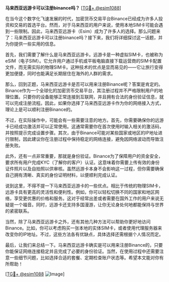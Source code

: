 **马来西亚远游卡可以注册binance吗？** [[TG💪+ @esim1088](https://t.me/s/esim1088)]

在当今这个数字化飞速发展的时代，加密货币交易平台Binance已经成为许多人投资和交易的首选平台。然而，对于马来西亚的用户来说，使用本地SIM卡可能会遇到一些限制。因此，马来西亚远游卡（Esim）成为了许多人的选择。那么问题来了：马来西亚远游卡可以注册binance吗？接下来，我们将详细探讨这一话题，并为你提供一些实用的信息。

首先，我们需要了解什么是马来西亚远游卡。远游卡是一种虚拟SIM卡，也被称为eSIM（电子SIM）。它允许用户通过手机或平板电脑直接下载运营商的SIM卡配置文件，而无需实际的物理SIM卡。这种技术的优点是显而易见的——它让旅行变得更加便捷，同时也能满足长期居住在海外的人群的需求。

那么，回到正题，马来西亚远游卡是否可以用来注册Binance呢？答案是肯定的。Binance作为一个全球化的加密货币交易平台，其注册过程并不严格限制用户的地理位置。只要你的设备能够正常连接到互联网，并且拥有合法的身份验证信息，就可以完成注册流程。因此，如果你选择了马来西亚远游卡作为你的网络接入方式，理论上是可以顺利注册Binance的。

不过，在实际操作中，可能会有一些需要注意的地方。首先，你需要确保你的远游卡已经成功激活并可以正常使用。这通常需要你在首次使用时输入相关的激活码，并按照提示完成设置步骤。其次，由于Binance可能对某些国家或地区的IP地址进行限制，因此建议你在注册过程中保持稳定的网络连接，避免因网络波动而导致注册失败。

此外，还有一点非常重要，那就是身份验证。Binance为了保障用户的资金安全，要求所有用户完成KYC（了解你的客户）认证。这意味着你需要上传有效的身份证件照片以及自拍照以供审核。虽然远游卡本身不会影响这一过程，但你需要确保自己拥有清晰、真实的身份证明材料，以便顺利完成认证。

说到这里，不得不提一下马来西亚远游卡的一些优点。相比于传统的物理SIM卡，远游卡具有更高的灵活性和便利性。例如，你可以轻松切换不同的国家和地区网络，享受更优惠的价格和服务。这对于经常出差或者需要在国外工作的用户来说无疑是一个福音。同时，远游卡还支持多国漫游，让你无论身处何地都能保持与世界的紧密联系。

当然，除了马来西亚远游卡之外，还有其他几种方法可以帮助你更好地访问Binance。比如，你可以考虑购买一张本地的实体SIM卡，或者使用代理服务器来改变你的IP地址。不过，这些方法各有优缺点，具体选择还需根据个人情况而定。

最后，让我们来总结一下。马来西亚远游卡确实是可以用来注册Binance的，只要你能保证网络连接稳定并且完成了必要的身份验证。当然，在使用过程中还需要注意一些细节问题，比如选择合适的套餐、定期检查账户状态等。希望本文能对你有所帮助！

[[TG💪+ @esim1088](https://t.me/s/esim1088) ![Image](https://i.postimg.cc/4NQfJmqS/Snipaste-2025-05-13-00-14-12.png)]